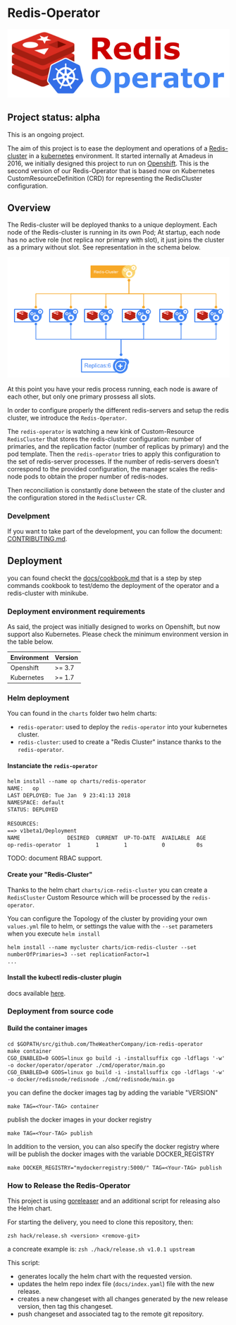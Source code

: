 # Redis-Operator

![logo](imgs/logo.png)

## Project status: alpha

This is an ongoing project.

The aim of this project is to ease the deployment and operations of a [Redis-cluster](https://redis.io/topics/cluster-tutorial) in a [kubernetes](https://kubernetes.io/) environment. It started internally at Amadeus in 2016, we initially designed this project to run on [Openshift](https://www.openshift.com/). This is the second version of our Redis-Operator that is based now on Kubernetes CustomResourceDefinition (CRD) for representing the RedisCluster configuration.

## Overview

The Redis-cluster will be deployed thanks to a unique deployment. Each node of the Redis-cluster is running in its own Pod; At startup, each node has no active role (not replica nor primary with slot), it just joins the cluster as a primary without slot. See representation in the schema below.

![Initial state](imgs/overview_1.png)

At this point you have your redis process running, each node is aware of each other, but only one primary prossess all slots.

In order to configure properly the different redis-servers and setup the redis cluster, we introduce the `Redis-Operator`.

The `redis-operator` is watching a new kink of Custom-Resource `RedisCluster` that stores the redis-cluster configuration: number of primaries, and the replication factor (number of replicas by primary) and the pod template. Then the `redis-operator` tries to apply this configuration to the set of redis-server processes. If the number of redis-servers doesn't correspond to the provided configuration, the manager scales the redis-node pods to obtain the proper number of redis-nodes.

Then reconciliation is constantly done between the state of the cluster and the configuration stored in the `RedisCluster` CR.

### Develpment

If you want to take part of the development, you can follow the document: [CONTRIBUTING.md](CONTRIBUTING.md).

## Deployment

you can found checkt the [docs/cookbook.md](cookbook.md) that is a step by step commands cookbook to test/demo the deployment of the operator and a redis-cluster with minikube.

### Deployment environment requirements

As said, the project was initially designed to works on Openshift, but now support also Kubernetes. Please check the minimum environment version in the table below.

| Environment  | Version |
|--------------|---------|
| Openshift    | >= 3.7  |
| Kubernetes   | >= 1.7  |

### Helm deployment

You can found in the `charts` folder two helm charts:

- `redis-operator`: used to deploy the `redis-operator` into your kubernetes cluster.
- `redis-cluster`: used to create a "Redis Cluster" instance thanks to the `redis-operator`.

#### Instanciate the `redis-operator`

```console
helm install --name op charts/redis-operator
NAME:   op
LAST DEPLOYED: Tue Jan  9 23:41:13 2018
NAMESPACE: default
STATUS: DEPLOYED

RESOURCES:
==> v1beta1/Deployment
NAME               DESIRED  CURRENT  UP-TO-DATE  AVAILABLE  AGE
op-redis-operator  1        1        1           0          0s
```

TODO: document RBAC support.

#### Create your "Redis-Cluster"

Thanks to the helm chart `charts/icm-redis-cluster` you can create a `RedisCluster` Custom Resource which will be processed by the `redis-operator`.

You can configure the Topology of the cluster by providing your own `values.yml` file to helm, or settings the value with the `--set` parameters when you execute `helm install`

```console
helm install --name mycluster charts/icm-redis-cluster --set numberOfPrimaries=3 --set replicationFactor=1
...
```

#### Install the kubectl redis-cluster plugin

docs available [here](kubectl-plugin.md).

### Deployment from source code

#### Build the container images

```console
cd $GOPATH/src/github.com/TheWeatherCompany/icm-redis-operator
make container
CGO_ENABLED=0 GOOS=linux go build -i -installsuffix cgo -ldflags '-w' -o docker/operator/operator ./cmd/operator/main.go
CGO_ENABLED=0 GOOS=linux go build -i -installsuffix cgo -ldflags '-w' -o docker/redisnode/redisnode ./cmd/redisnode/main.go
```

you can define the docker images tag by adding the variable "VERSION"

```console
make TAG=<Your-TAG> container
```

publish the docker images in your docker registry

```console
make TAG=<Your-TAG> publish
```

In addition to the version, you can also specify the docker registry where will be publish the docker images with the variable DOCKER_REGISTRY

```console
make DOCKER_REGISTRY="mydockerregistry:5000/" TAG=<Your-TAG> publish
```

### How to Release the Redis-Operator

This project is using [goreleaser](https://goreleaser.com/) and an additional script for releasing also the Helm chart.

For starting the delivery, you need to clone this repository, then:

```console
zsh hack/release.sh <version> <remove-git>
```

a concreate example is: ```zsh ./hack/release.sh v1.0.1 upstream```

This script:

- generates locally the helm chart with the requested version.
- updates the helm repo index file (```docs/index.yaml```) file with the new release.
- creates a new changeset with all changes generated by the new release version, then tag this changeset.
- push changeset and associated tag to the remote git repository.